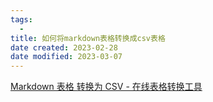 ```yaml
---
tags:
  - 
title: 如何将markdown表格转换成csv表格
date created: 2023-02-28
date modified: 2023-03-07
---
```


[Markdown 表格 转换为 CSV - 在线表格转换工具](https://tableconvert.com/zh-cn/markdown-to-csv)
